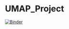 # UMAP_Project
[![Binder](https://mybinder.org/badge_logo.svg)](https://mybinder.org/v2/gh/hiladatala/UMAP_Project/main?filepath=UMAP_project.ipynb)
